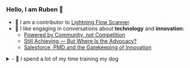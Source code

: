 ### Hello, I am Ruben 👋

- 🔨 I am a contributor to [Lightning Flow Scanner](https://github.com/Lightning-Flow-Scanner). 
- 💬 I like engaging in conversations about **technology** and **innovation**:
  - [Powered by Community, not Competition](https://www.linkedin.com/posts/ruben-halman_powered-by-community-not-competition-the-activity-7356953670095126530-4P2O?utm_source=share&utm_medium=member_desktop&rcm=ACoAACFbatsBW3pThTADHu6lmm-VYOgjLg4efDY)
  - [Still Achieving — But Where Is the Advocacy?](https://www.linkedin.com/feed/update/urn:li:ugcPost:7353960376402681856/)
  - [Salesforce, PMD and the Gatekeeping of Innovation](https://www.linkedin.com/feed/update/urn:li:activity:7336213770270089216/)
<details>
  <summary>- 🐶 I spend a lot of my time training my dog </summary>

  [![Bonnie and Ruben GIF](./media/bonnieandruben.gif)](https://www.youtube.com/@bonnieandruben)
</details>
